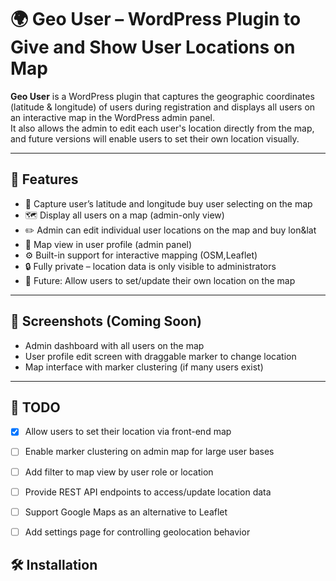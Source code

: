 # 🌍 Geo User – WordPress Plugin to Give and Show User Locations on Map

**Geo User** is a WordPress plugin that captures the geographic coordinates (latitude & longitude) of users during registration and displays all users on an interactive map in the WordPress admin panel.  
It also allows the admin to edit each user's location directly from the map, and future versions will enable users to set their own location visually.

---

## 🚀 Features

- 📍 Capture user’s latitude and longitude buy user selecting on the map
- 🗺 Display all users on a map (admin-only view)
- ✏️ Admin can edit individual user locations on the map and buy lon&lat
- 🧭 Map view in user profile (admin panel)
- ⚙️ Built-in support for interactive mapping (OSM,Leaflet)
- 🔒 Fully private – location data is only visible to administrators
- 🔄 Future: Allow users to set/update their own location on the map

---

## 📸 Screenshots (Coming Soon)
- Admin dashboard with all users on the map  
- User profile edit screen with draggable marker to change location  
- Map interface with marker clustering (if many users exist)

---

## 📝 TODO

- [x] Allow users to set their location via front-end map
- [ ] Enable marker clustering on admin map for large user bases
- [ ] Add filter to map view by user role or location
- [ ] Provide REST API endpoints to access/update location data
- [ ] Support Google Maps as an alternative to Leaflet
- [ ] Add settings page for controlling geolocation behavior


## 🛠 Installation